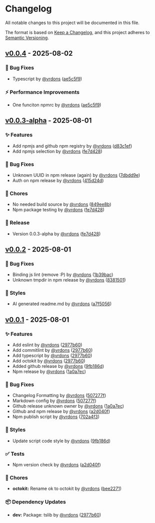 # Changelog

All notable changes to this project will be documented in this file.

The format is based on [Keep a Changelog](https://keepachangelog.com/en/1.0.0/),
and this project adheres to [Semantic Versioning](https://semver.org/spec/v2.0.0.html).

## [v0.0.4](https://github.com/vrdons/module-template/compare/v0.0.3-alpha...v0.0.4) - 2025-08-02

### 🐛 Bug Fixes

- Typescript by [@vrdons](https://github.com/vrdons) ([ae5c5f9](https://github.com/vrdons/module-template/commit/ae5c5f9828f6a14c9be56ee4aee289637b8af2dc))

### ⚡ Performance Improvements

- One funciton npmrc by [@vrdons](https://github.com/vrdons) ([ae5c5f9](https://github.com/vrdons/module-template/commit/ae5c5f9828f6a14c9be56ee4aee289637b8af2dc))

## [v0.0.3-alpha](https://github.com/vrdons/module-template/compare/v0.0.2...v0.0.3-alpha) - 2025-08-01

### ✨ Features

- Add npmjs and github npm registry by [@vrdons](https://github.com/vrdons) ([d83c1ef](https://github.com/vrdons/module-template/commit/d83c1ef691be0cbad5598fd7a9e0aa432ad02c56))
- Add npmjs selection by [@vrdons](https://github.com/vrdons) ([fe7d428](https://github.com/vrdons/module-template/commit/fe7d4282287d9cd99e20780f20f21842958ea8a3))

### 🐛 Bug Fixes

- Unknown UUID in npm release (again) by [@vrdons](https://github.com/vrdons) ([7dbdd9e](https://github.com/vrdons/module-template/commit/7dbdd9e90722cb781c857c8a7f8833bb76e327d7))
- Auth on npm release by [@vrdons](https://github.com/vrdons) ([415d24d](https://github.com/vrdons/module-template/commit/415d24d03ac6124aa761982e22826906cd3318d3))

### 🔧 Chores

- No needed build source by [@vrdons](https://github.com/vrdons) ([849ee8b](https://github.com/vrdons/module-template/commit/849ee8b2c4d3cce6f014cd934f8c667675103f17))
- Npm package testing by [@vrdons](https://github.com/vrdons) ([fe7d428](https://github.com/vrdons/module-template/commit/fe7d4282287d9cd99e20780f20f21842958ea8a3))

### 🚀 Release

- Version 0.0.3-alpha by [@vrdons](https://github.com/vrdons) ([fe7d428](https://github.com/vrdons/module-template/commit/fe7d4282287d9cd99e20780f20f21842958ea8a3))

## [v0.0.2](https://github.com/vrdons/module-template/compare/v0.0.1...v0.0.2) - 2025-08-01

### 🐛 Bug Fixes

- Binding js lint (remove :P) by [@vrdons](https://github.com/vrdons) ([1b39bac](https://github.com/vrdons/module-template/commit/1b39bac6a9404e86a9ba449a2b4621d8bbb82739))
- Unknown tmpdir in npm release by [@vrdons](https://github.com/vrdons) ([8381501](https://github.com/vrdons/module-template/commit/83815017e988732ea656eafa9983f472fa649457))

### 💄 Styles

- AI generated readme.md by [@vrdons](https://github.com/vrdons) ([a7f5056](https://github.com/vrdons/module-template/commit/a7f5056d0cd97e350330a38c21d5f1a6e847fad3))

## [v0.0.1](https://github.com/vrdons/module-template/releases/tag/v0.0.1) - 2025-08-01

### ✨ Features

- Add eslint by [@vrdons](https://github.com/vrdons) ([2977b60](https://github.com/vrdons/module-template/commit/2977b60e3855fe6b6c49fbf8766cdf4fb19c0ce0))
- Add commitlint by [@vrdons](https://github.com/vrdons) ([2977b60](https://github.com/vrdons/module-template/commit/2977b60e3855fe6b6c49fbf8766cdf4fb19c0ce0))
- Add typescript by [@vrdons](https://github.com/vrdons) ([2977b60](https://github.com/vrdons/module-template/commit/2977b60e3855fe6b6c49fbf8766cdf4fb19c0ce0))
- Add octokit by [@vrdons](https://github.com/vrdons) ([2977b60](https://github.com/vrdons/module-template/commit/2977b60e3855fe6b6c49fbf8766cdf4fb19c0ce0))
- Added github release by [@vrdons](https://github.com/vrdons) ([9fb186d](https://github.com/vrdons/module-template/commit/9fb186dd3cf9aef61877771afc91aac122a060e3))
- Npm release by [@vrdons](https://github.com/vrdons) ([1a0a7ec](https://github.com/vrdons/module-template/commit/1a0a7ec20d185bf0216559c13361b2e403fb37b9))

### 🐛 Bug Fixes

- Changelog Formatting by [@vrdons](https://github.com/vrdons) ([507277f](https://github.com/vrdons/module-template/commit/507277fae484d98bcd828b29625eeebbc9e7b25e))
- Markdown  config by [@vrdons](https://github.com/vrdons) ([507277f](https://github.com/vrdons/module-template/commit/507277fae484d98bcd828b29625eeebbc9e7b25e))
- Github release unknown owner by [@vrdons](https://github.com/vrdons) ([1a0a7ec](https://github.com/vrdons/module-template/commit/1a0a7ec20d185bf0216559c13361b2e403fb37b9))
- Github and npm release by [@vrdons](https://github.com/vrdons) ([a2d040f](https://github.com/vrdons/module-template/commit/a2d040fb899a409eed15ae96a434692079162f3d))
- Npm publish script by [@vrdons](https://github.com/vrdons) ([702a4f3](https://github.com/vrdons/module-template/commit/702a4f3f37f4ef63159b38df0c9aee09395ff1ce))

### 💄 Styles

- Update script code style by [@vrdons](https://github.com/vrdons) ([9fb186d](https://github.com/vrdons/module-template/commit/9fb186dd3cf9aef61877771afc91aac122a060e3))

### ✅ Tests

- Npm version check by [@vrdons](https://github.com/vrdons) ([a2d040f](https://github.com/vrdons/module-template/commit/a2d040fb899a409eed15ae96a434692079162f3d))

### 🔧 Chores

- **octokit:** Rename ok to octokit by [@vrdons](https://github.com/vrdons) ([bee2271](https://github.com/vrdons/module-template/commit/bee22712790467e271220f98774b0ac2ffd8fc2c))

### 📦 Dependency Updates

- **dev:** Package: tslib by [@vrdons](https://github.com/vrdons) ([2977b60](https://github.com/vrdons/module-template/commit/2977b60e3855fe6b6c49fbf8766cdf4fb19c0ce0))

